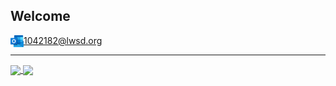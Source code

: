 ## Welcome


<img align="left" alt="Email" width="21px" src="/images/outlook.png" /> 1042182@lwsd.org

***

<a href="https://github.com/anuraghazra/github-readme-stats" align="center">
    <img align="center" src="https://github-readme-stats.vercel.app/api?username=someonecantcode&show_icons=true&include_all_commits=true&theme=radical&hide_border=true"/>
</a>
<a href="https://github.com/anuraghazra/github-readme-stats" align="center">
    <img align="center" src="https://github-readme-stats.vercel.app/api/top-langs/?username=someonecantcode&layout=compact&theme=radical&hide_border=true"/>
</a>
